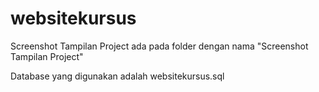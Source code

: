 # websitekursus
Screenshot Tampilan Project ada pada folder dengan nama "Screenshot Tampilan Project"

Database yang digunakan adalah websitekursus.sql
